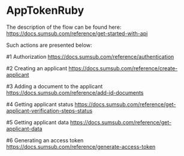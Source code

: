 # AppTokenRuby
 
  The description of the flow can be found here: https://docs.sumsub.com/reference/get-started-with-api
  
  Such actions are presented below:
  
  
  #1 Authorization
  https://docs.sumsub.com/reference/authentication
  
  #2 Creating an applicant
  https://docs.sumsub.com/reference/create-applicant
  
  #3 Adding a document to the applicant
  https://docs.sumsub.com/reference/add-id-documents
  
  #4 Getting applicant status
  https://docs.sumsub.com/reference/get-applicant-verification-steps-status
  
  #5 Getting applicant data
  https://docs.sumsub.com/reference/get-applicant-data
  
  #6 Generating an access token
  https://docs.sumsub.com/reference/generate-access-token
